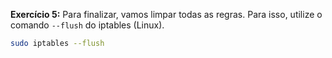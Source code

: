 **Exercício 5:** Para finalizar, vamos limpar todas as regras. Para isso, utilize o comando `--flush` do iptables (Linux).

```bash
sudo iptables --flush
```
